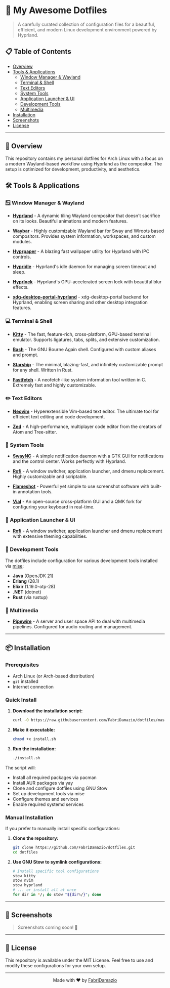 # 🚀 My Awesome Dotfiles

> A carefully curated collection of configuration files for a beautiful, efficient, and modern Linux development environment powered by Hyprland.

## 📋 Table of Contents

- [Overview](#-overview)
- [Tools & Applications](#-tools--applications)
  - [Window Manager & Wayland](#-window-manager--wayland)
  - [Terminal & Shell](#-terminal--shell)
  - [Text Editors](#-text-editors)
  - [System Tools](#-system-tools)
  - [Application Launcher & UI](#-application-launcher--ui)
  - [Development Tools](#-development-tools)
  - [Multimedia](#-multimedia)
- [Installation](#-installation)
- [Screenshots](#-screenshots)
- [License](#-license)

---

## 🎯 Overview

This repository contains my personal dotfiles for Arch Linux with a focus on a modern Wayland-based workflow using Hyprland as the compositor. The setup is optimized for development, productivity, and aesthetics.

## 🛠️ Tools & Applications

### 🪟 Window Manager & Wayland

- **[Hyprland](https://github.com/hyprwm/Hyprland)** - A dynamic tiling Wayland compositor that doesn't sacrifice on its looks. Beautiful animations and modern features.

- **[Waybar](https://github.com/Alexays/Waybar)** - Highly customizable Wayland bar for Sway and Wlroots based compositors. Provides system information, workspaces, and custom modules.

- **[Hyprpaper](https://github.com/hyprwm/hyprpaper)** - A blazing fast wallpaper utility for Hyprland with IPC controls.

- **[Hypridle](https://github.com/hyprwm/hypridle)** - Hyprland's idle daemon for managing screen timeout and sleep.

- **[Hyprlock](https://github.com/hyprwm/hyprlock)** - Hyprland's GPU-accelerated screen lock with beautiful blur effects.

- **[xdg-desktop-portal-hyprland](https://github.com/hyprwm/xdg-desktop-portal-hyprland)** - xdg-desktop-portal backend for Hyprland, enabling screen sharing and other desktop integration features.

### 💻 Terminal & Shell

- **[Kitty](https://github.com/kovidgoyal/kitty)** - The fast, feature-rich, cross-platform, GPU-based terminal emulator. Supports ligatures, tabs, splits, and extensive customization.

- **[Bash](https://www.gnu.org/software/bash/)** - The GNU Bourne Again shell. Configured with custom aliases and prompt.

- **[Starship](https://github.com/starship/starship)** - The minimal, blazing-fast, and infinitely customizable prompt for any shell. Written in Rust.

- **[Fastfetch](https://github.com/fastfetch-cli/fastfetch)** - A neofetch-like system information tool written in C. Extremely fast and highly customizable.

### ✏️ Text Editors

- **[Neovim](https://github.com/neovim/neovim)** - Hyperextensible Vim-based text editor. The ultimate tool for efficient text editing and code development.

- **[Zed](https://github.com/zed-industries/zed)** - A high-performance, multiplayer code editor from the creators of Atom and Tree-sitter.

### 🔧 System Tools

- **[SwayNC](https://github.com/ErikReider/SwayNotificationCenter)** - A simple notification daemon with a GTK GUI for notifications and the control center. Works perfectly with Hyprland.

- **[Rofi](https://github.com/davatorium/rofi)** - A window switcher, application launcher, and dmenu replacement. Highly customizable and scriptable.

- **[Flameshot](https://github.com/flameshot-org/flameshot)** - Powerful yet simple to use screenshot software with built-in annotation tools.

- **[Vial](https://get.vial.today/)** - An open-source cross-platform GUI and a QMK fork for configuring your keyboard in real-time.

### 🎨 Application Launcher & UI

- **[Rofi](https://github.com/davatorium/rofi)** - A window switcher, application launcher and dmenu replacement with extensive theming capabilities.

### 🔨 Development Tools

The dotfiles include configuration for various development tools installed via [mise](https://github.com/jdx/mise):

- **Java** (OpenJDK 21)
- **Erlang** (28.1)
- **Elixir** (1.19.0-otp-28)
- **.NET** (dotnet)
- **Rust** (via rustup)

### 🎵 Multimedia

- **[Pipewire](https://gitlab.freedesktop.org/pipewire/pipewire)** - A server and user space API to deal with multimedia pipelines. Configured for audio routing and management.

---

## 📦 Installation

### Prerequisites

- Arch Linux (or Arch-based distribution)
- `git` installed
- Internet connection

### Quick Install

1. **Download the installation script:**
   ```bash
   curl -O https://raw.githubusercontent.com/FabriDamazio/dotfiles/master/install.sh
   ```

2. **Make it executable:**
   ```bash
   chmod +x install.sh
   ```

3. **Run the installation:**
   ```bash
   ./install.sh
   ```

The script will:
- Install all required packages via pacman
- Install AUR packages via yay
- Clone and configure dotfiles using GNU Stow
- Set up development tools via mise
- Configure themes and services
- Enable required systemd services

### Manual Installation

If you prefer to manually install specific configurations:

1. **Clone the repository:**
   ```bash
   git clone https://github.com/FabriDamazio/dotfiles.git
   cd dotfiles
   ```

2. **Use GNU Stow to symlink configurations:**
   ```bash
   # Install specific tool configurations
   stow kitty
   stow nvim
   stow hyprland
   # ... or install all at once
   for dir in */; do stow "${dir%/}"; done
   ```

---

## 📸 Screenshots

> Screenshots coming soon! 🎨

---

## 📄 License

This repository is available under the MIT License. Feel free to use and modify these configurations for your own setup.

---

<div align="center">
Made with ❤️ by <a href="https://github.com/FabriDamazio">FabriDamazio</a>
</div>
